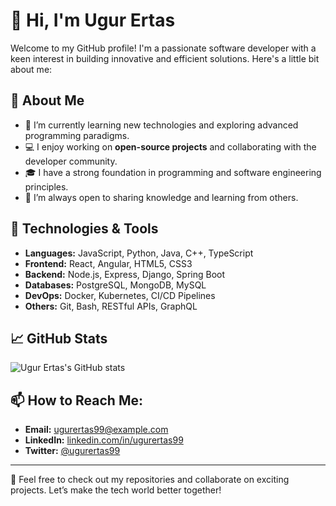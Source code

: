 # 👋 Hi, I'm Ugur Ertas

Welcome to my GitHub profile! I'm a passionate software developer with a keen interest in building innovative and efficient solutions. Here's a little bit about me:

## 🚀 About Me
- 🌱 I’m currently learning new technologies and exploring advanced programming paradigms.
- 💻 I enjoy working on **open-source projects** and collaborating with the developer community.
- 🎓 I have a strong foundation in programming and software engineering principles.
- 🤝 I’m always open to sharing knowledge and learning from others.

## 🔧 Technologies & Tools
- **Languages:** JavaScript, Python, Java, C++, TypeScript
- **Frontend:** React, Angular, HTML5, CSS3
- **Backend:** Node.js, Express, Django, Spring Boot
- **Databases:** PostgreSQL, MongoDB, MySQL
- **DevOps:** Docker, Kubernetes, CI/CD Pipelines
- **Others:** Git, Bash, RESTful APIs, GraphQL

## 📈 GitHub Stats
![Ugur Ertas's GitHub stats](https://github-readme-stats.vercel.app/api?username=ugurertas99&show_icons=true&theme=radical)

## 📫 How to Reach Me:
- **Email:** [ugurertas99@example.com](mailto:ugurertas99@example.com)
- **LinkedIn:** [linkedin.com/in/ugurertas99](https://linkedin.com/in/ugurertas99)
- **Twitter:** [@ugurertas99](https://twitter.com/ugurertas99)

---

🤩 Feel free to check out my repositories and collaborate on exciting projects. Let’s make the tech world better together!
